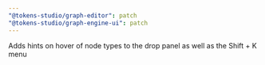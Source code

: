 ```yaml
---
"@tokens-studio/graph-editor": patch
"@tokens-studio/graph-engine-ui": patch
---
```


Adds hints on hover of node types to the drop panel as well as the Shift + K menu
